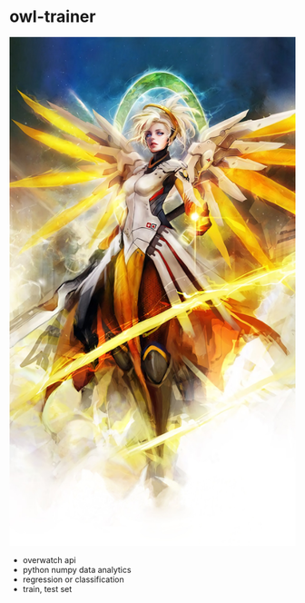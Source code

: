 # owl-trainer

<img src="img\mercy.jpg">

- overwatch api 
- python numpy data analytics
- regression or classification
- train, test set 
